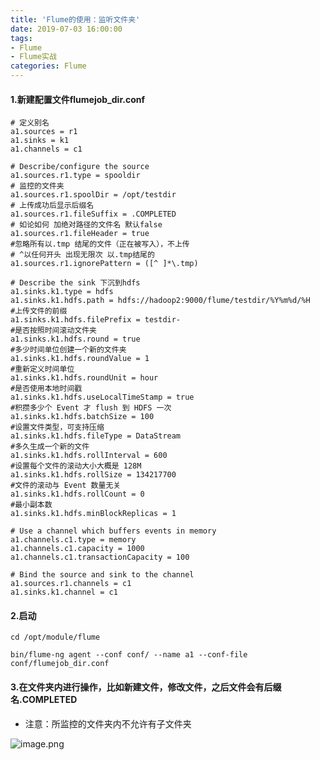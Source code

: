 ```yaml
---
title: 'Flume的使用：监听文件夹'
date: 2019-07-03 16:00:00
tags: 
- Flume
- Flume实战
categories: Flume
---
```



#### 1.新建配置文件flumejob_dir.conf
```shell
# 定义别名
a1.sources = r1
a1.sinks = k1
a1.channels = c1

# Describe/configure the source
a1.sources.r1.type = spooldir
# 监控的文件夹
a1.sources.r1.spoolDir = /opt/testdir
# 上传成功后显示后缀名 
a1.sources.r1.fileSuffix = .COMPLETED
# 如论如何 加绝对路径的文件名 默认false
a1.sources.r1.fileHeader = true
#忽略所有以.tmp 结尾的文件（正在被写入），不上传
# ^以任何开头 出现无限次 以.tmp结尾的
a1.sources.r1.ignorePattern = ([^ ]*\.tmp)

# Describe the sink 下沉到hdfs
a1.sinks.k1.type = hdfs
a1.sinks.k1.hdfs.path = hdfs://hadoop2:9000/flume/testdir/%Y%m%d/%H
#上传文件的前缀
a1.sinks.k1.hdfs.filePrefix = testdir-
#是否按照时间滚动文件夹
a1.sinks.k1.hdfs.round = true
#多少时间单位创建一个新的文件夹
a1.sinks.k1.hdfs.roundValue = 1
#重新定义时间单位
a1.sinks.k1.hdfs.roundUnit = hour
#是否使用本地时间戳
a1.sinks.k1.hdfs.useLocalTimeStamp = true
#积攒多少个 Event 才 flush 到 HDFS 一次
a1.sinks.k1.hdfs.batchSize = 100
#设置文件类型，可支持压缩
a1.sinks.k1.hdfs.fileType = DataStream
#多久生成一个新的文件
a1.sinks.k1.hdfs.rollInterval = 600
#设置每个文件的滚动大小大概是 128M 
a1.sinks.k1.hdfs.rollSize = 134217700
#文件的滚动与 Event 数量无关
a1.sinks.k1.hdfs.rollCount = 0
#最小副本数
a1.sinks.k1.hdfs.minBlockReplicas = 1

# Use a channel which buffers events in memory 
a1.channels.c1.type = memory 
a1.channels.c1.capacity = 1000
a1.channels.c1.transactionCapacity = 100

# Bind the source and sink to the channel
a1.sources.r1.channels = c1 
a1.sinks.k1.channel = c1
```

#### 2.启动

```shell
cd /opt/module/flume  
 
bin/flume-ng agent --conf conf/ --name a1 --conf-file conf/flumejob_dir.conf
```
#### 3.在文件夹内进行操作，比如新建文件，修改文件，之后文件会有后缀名.COMPLETED
* 注意：所监控的文件夹内不允许有子文件夹

![image.png](https://imgconvert.csdnimg.cn/aHR0cHM6Ly91cGxvYWQtaW1hZ2VzLmppYW5zaHUuaW8vdXBsb2FkX2ltYWdlcy80MzkxNDA3LTI1ZTM0MjA4ODNiNWRmNjAucG5n?x-oss-process=image/format,png)